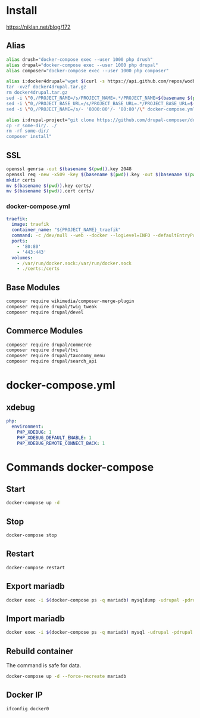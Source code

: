 # Install
https://niklan.net/blog/172

## Alias
~~~ sh
alias drush="docker-compose exec --user 1000 php drush"
alias drupal="docker-compose exec --user 1000 php drupal"
alias composer="docker-compose exec --user 1000 php composer"

alias i:docker4drupal="wget $(curl -s https://api.github.com/repos/wodby/docker4drupal/releases/latest | grep browser_download_url | cut -d '"' -f 4)
tar -xvzf docker4drupal.tar.gz
rm docker4drupal.tar.gz
sed -i \"0,/PROJECT_NAME=/s/PROJECT_NAME=.*/PROJECT_NAME=$(basename $(pwd))/\" .env
sed -i \"0,/PROJECT_BASE_URL=/s/PROJECT_BASE_URL=.*/PROJECT_BASE_URL=$(basename $(pwd))/\" .env
sed -i \"0,/PROJECT_NAME=/s/- '8000:80'/- '80:80'/\" docker-compose.yml"

alias i:drupal-project="git clone https://github.com/drupal-composer/drupal-project.git some-dir
cp -r some-dir/. ./
rm -rf some-dir/
composer install"
~~~

## SSL
``` sh
openssl genrsa -out $(basename $(pwd)).key 2048
openssl req -new -x509 -key $(basename $(pwd)).key -out $(basename $(pwd)).cert -days 3650 -subj /CN=$(basename $(pwd))
mkdir certs
mv $(basename $(pwd)).key certs/
mv $(basename $(pwd)).cert certs/
```

### docker-compose.yml
``` yml
traefik:
  image: traefik
  container_name: "${PROJECT_NAME}_traefik"
  command: -c /dev/null --web --docker --logLevel=INFO --defaultEntryPoints='https' --entryPoints="Name:https Address::443 TLS:/certs/${PROJECT_BASE_URL}.cert,/certs/${PROJECT_BASE_URL}.key" --entryPoints="Name:http Address::80"
  ports:
    - '80:80'
    - '443:443'
  volumes:
    - /var/run/docker.sock:/var/run/docker.sock
    - ./certs:/certs
```

## Base Modules

~~~ sh
composer require wikimedia/composer-merge-plugin
composer require drupal/twig_tweak
composer require drupal/devel
~~~

## Commerce Modules

~~~ sh
composer require drupal/commerce
composer require drupal/tvi
composer require drupal/taxonomy_menu
composer require drupal/search_api
~~~

# docker-compose.yml

## xdebug

~~~ yml
php:
  environment:
    PHP_XDEBUG: 1
    PHP_XDEBUG_DEFAULT_ENABLE: 1
    PHP_XDEBUG_REMOTE_CONNECT_BACK: 1
~~~

# Commands docker-compose

## Start

~~~ sh
docker-compose up -d
~~~

## Stop

~~~ sh
docker-compose stop
~~~

## Restart

~~~ sh
docker-compose restart
~~~

## Export mariadb

~~~ sh
docker exec -i $(docker-compose ps -q mariadb) mysqldump -udrupal -pdrupal drupal > dump.sql
~~~

## Import mariadb

~~~ sh
docker exec -i $(docker-compose ps -q mariadb) mysql -udrupal -pdrupal drupal < dump.sql
~~~

## Rebuild container

The command is safe for data.

~~~ sh
docker-compose up -d --force-recreate mariadb
~~~

## Docker IP

~~~ sh
ifconfig docker0
~~~
